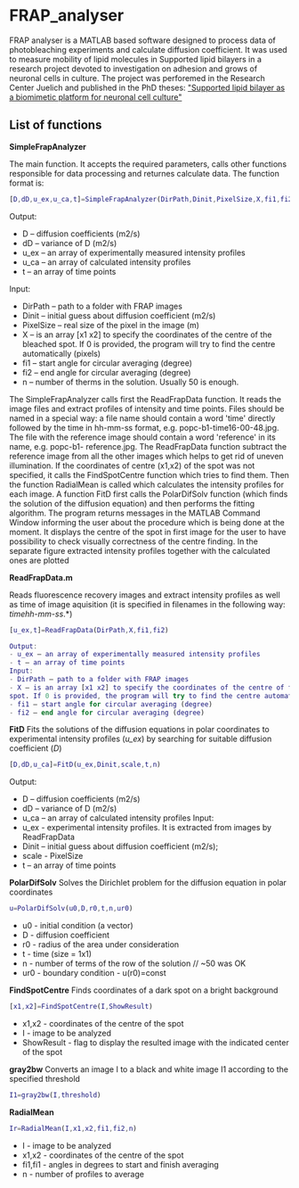 # FRAP_analyser
FRAP analyser is a MATLAB based software designed to process data of
photobleaching experiments and calculate diffusion coefficient. It was used to measure mobility of lipid molecules in Supported lipid bilayers
in a research project devoted to investigation on adhesion and grows of neuronal cells in culture. The project was perforemed in the Research Center Juelich and published in the PhD theses: ["Supported lipid bilayer as a biomimetic platform for neuronal cell culture"](https://juser.fz-juelich.de/record/138467)

## List of functions

**SimpleFrapAnalyzer**

The main function. It accepts the
required parameters, calls other functions responsible for data processing and
returnes calculate data. 
The function format is:
```matlab
[D,dD,u_ex,u_ca,t]=SimpleFrapAnalyzer(DirPath,Dinit,PixelSize,X,fi1,fi2,n)
```
Output:
- D – diffusion coefficients (m2/s)
- dD – variance of D (m2/s)
- u_ex – an array of experimentally measured intensity profiles
- u_ca – an array of calculated intensity profiles
- t – an array of time points

Input:
- DirPath – path to a folder with FRAP images
- Dinit – initial guess about diffusion coefficient (m2/s)
- PixelSize – real size of the pixel in the image (m)
- X – is an array [x1 x2] to specify the coordinates of the centre of the bleached
spot. If 0 is provided, the program will try to find the centre automatically (pixels)
- fi1 – start angle for circular averaging (degree)
- fi2 – end angle for circular averaging (degree)
- n – number of therms in the solution. Usually 50 is enough.

The SimpleFrapAnalyzer calls first the ReadFrapData function. It reads the
image files and extract profiles of intensity and time points. Files should be named
in a special way: a file name should contain a word 'time' directly followed by the 
time in hh-mm-ss format, e.g. popc-b1-time16-00-48.jpg. The file with the
reference image should contain a word 'reference' in its name, e.g. popc-b1-
reference.jpg. The ReadFrapData function subtract the reference image from all
the other images which helps to get rid of uneven illumination. If the coordinates
of centre (x1,x2) of the spot was not specified, it calls the FindSpotCentre function
which tries to find them. Then the function RadialMean is called which calculates
the intensity profiles for each image. A function FitD first calls the PolarDifSolv
function (which finds the solution of the diffusion equation) and then performs the
fitting algorithm.
The program returns messages in the MATLAB Command
Window informing the user about the procedure which is being done at the
moment. It displays the centre of the spot in first image for the user to have
possibility to check visually correctness of the centre finding. In the separate
figure extracted intensity profiles together with the calculated ones are plotted


**ReadFrapData.m**

Reads fluorescence recovery images and
extract intensity profiles as well as time of image aquisition
(it is specified in filenames in the following way: *timehh-mm-ss*.*)
```matlab
[u_ex,t]=ReadFrapData(DirPath,X,fi1,fi2)

Output:
- u_ex – an array of experimentally measured intensity profiles
- t – an array of time points
Input:
- DirPath – path to a folder with FRAP images
- X – is an array [x1 x2] to specify the coordinates of the centre of the bleached
spot. If 0 is provided, the program will try to find the centre automatically (pixels)
- fi1 – start angle for circular averaging (degree)
- fi2 – end angle for circular averaging (degree)
```


**FitD**
Fits the solutions of the diffusion equations in polar
coordinates to experimental intensity profiles (*u_ex*) by searching for
suitable diffusion coefficient (*D*)

```matlab
[D,dD,u_ca]=FitD(u_ex,Dinit,scale,t,n)
```
Output:
- D – diffusion coefficients (m2/s)
- dD – variance of D (m2/s)
- u_ca – an array of calculated intensity profiles
Input:
- u_ex - experimental intensity profiles. It is extracted from images by
ReadFrapData
- Dinit – initial guess about diffusion coefficient (m2/s);
- scale - PixelSize
- t – an array of time points

**PolarDifSolv**
Solves the Dirichlet problem for the diffusion equation in polar coordinates
```matlab
u=PolarDifSolv(u0,D,r0,t,n,ur0)
```

- u0 - initial condition (a vector)
- D - diffusion coefficient
- r0 - radius of the area under consideration
- t - time (size = 1x1)
- n - number of terms of the row of the solution // ~50 was OK
- ur0 - boundary condition - u(r0)=const

**FindSpotCentre**
Finds coordinates of a dark spot on a bright background
```matlab
[x1,x2]=FindSpotCentre(I,ShowResult)
```

- x1,x2 - coordinates of the centre of the spot
- I - image to be analyzed
- ShowResult - flag to display the resulted image with the indicated center of the spot


**gray2bw**
Converts an image I to a black and white image I1 according to the specified
threshold
```matlab
I1=gray2bw(I,threshold)
```


**RadialMean**

```matlab
Ir=RadialMean(I,x1,x2,fi1,fi2,n)
```
- I - image to be analyzed
- x1,x2 - coordinates of the centre of the spot
- fi1,fi1 - angles in degrees to start and finish averaging
- n - number of profiles to average
